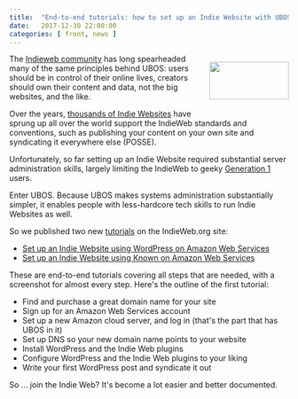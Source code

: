 ```yaml
---
title:  "End-to-end tutorials: how to set up an Indie Website with UBOS"
date:   2017-12-30 22:00:00
categories: [ front, news ]
---
```


<div style="float: right; margin: 0 0 10px 20px">
 <p><a href="https://indieweb.org/"><img src="/images/indiewebcamp.png" width="143" height="68"></a></p>
</div>

The <a href="https://indieweb.org/">Indieweb community</a> has long spearheaded many of
the same principles behind UBOS: users should be in control of their online lives, creators
should own their content and data, not the big websites, and the like.

Over the years, <a href="http://www.indiemap.org/">thousands of Indie Websites</a> have sprung
up all over the world support the IndieWeb standards and conventions, such as publishing your
content on your own site and syndicating it everywhere else (POSSE).

Unfortunately, so far setting up an Indie Website required substantial server administration
skills, largely limiting the IndieWeb to geeky <a href="https://indieweb.org/generations">Generation 1</a>
users.

Enter UBOS. Because UBOS makes systems administration substantially simpler, it enables
people with less-hardcore tech skills to run Indie Websites as well.

So we published two new <a href="https://indieweb.org/Tutorials">tutorials</a> on the IndieWeb.org
site:

* <a href="https://indieweb.org/Tutorial:_Set_up_an_IndieWebSite_using_WordPress_on_the_Amazon_cloud">Set
  up an Indie Website using WordPress on Amazon Web Services</a>
* <a href="https://indieweb.org/Tutorial:_Set_up_an_Indie_Website_using_Known_on_Amazon_Web_Services">Set
  up an Indie Website using Known on Amazon Web Services</a>

These are end-to-end tutorials covering all steps that are needed, with a screenshot for
almost every step. Here's the outline of the first tutorial:

* Find and purchase a great domain name for your site
* Sign up for an Amazon Web Services account
* Set up a new Amazon cloud server, and log in (that's the part that has UBOS in it)
* Set up DNS so your new domain name points to your website
* Install WordPress and the Indie Web plugins
* Configure WordPress and the Indie Web plugins to your liking
* Write your first WordPress post and syndicate it out

So ... join the Indie Web? It's become a lot easier and better documented.


